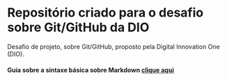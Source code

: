 # Repositório criado para o desafio sobre Git/GitHub da DIO
Desafio de projeto, sobre Git/GitHub, proposto pela Digital Innovation One (DIO).
#### Guia sobre a sintaxe básica sobre Markdown [clique aqui](https://www.markdownguide.org/basic-syntax/)
